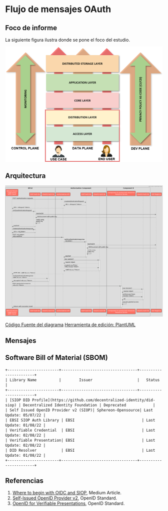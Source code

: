 # Flujo de mensajes OAuth

## Foco de informe

La siguiente figura ilustra donde se pone el foco del estudio.

   ![alt text](./img/focus.png "Focus")

## Arquitectura

   ![alt text](./img/did-oidc_siop_v2.png "Focus")

   [Código Fuente del diagrama](./img/DID-OIDC_SIOP_sequence_diagram.txt)
   [Herramienta de edición: PlantUML](https://plantuml.com/)

## Mensajes

## Software Bill of Material (SBOM)

```
+-----------------------+----------------------------------+-----------------------+
| Library Name          |        Issuer                    |   Status              |
+-----------------------+----------------------------------+-----------------------+
| [SIOP DID Profile](https://github.com/decentralized-identity/did-siop) | Decentralized Identity Foundation | Deprecated            |
| Self Issued OpenID Provider v2 (SIOP)| Sphereon-Opensource| Last Update: 05/07/22 |
| EBSI SIOP Auth Library | EBSI                              | Last Update: 01/08/22 |
| Verifiable Credential  | EBSI                              | Last Update: 02/08/22 |
| Verifiable Presentation| EBSI                              | Last Update: 02/08/22 |
| DID Resolver           | EBSI                              | Last Update: 01/08/22 |
+-----------------------+----------------------------------+-----------------------+
```

## Referencias

1. [Where to begin with OIDC and SIOP](https://medium.com/decentralized-identity/where-to-begin-with-oidc-and-siop-7dd186c89796), Medium Article.
2. [Self-Issued OpenID Provider v2](https://openid.net/specs/openid-connect-self-issued-v2-1_0.html), OpenID Standard.
3. [OpenID for Verifiable Presentations](https://openid.net/specs/openid-4-verifiable-presentations-1_0.html), OpenID Standard.